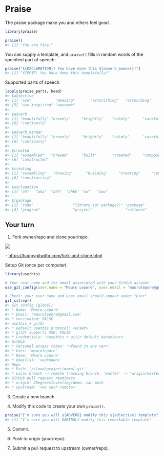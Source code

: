Praise
================

The praise package make you and others feel good.

``` r
library(praise)

praise()
#> [1] "You are fine!"
```

You can supply a template, and `praise()` fills in random words of the
specified part of speech:

``` r
praise("${EXCLAMATION}! You have done this ${adverb_manner}!")
#> [1] "YIPPIE! You have done this beautifully!"
```

Supported parts of speech:

``` r
lapply(praise_parts, head)
#> $adjective
#> [1] "ace"           "amazing"       "astonishing"   "astounding"   
#> [5] "awe-inspiring" "awesome"      
#> 
#> $adverb
#> [1] "beautifully" "bravely"     "brightly"    "calmly"      "carefully"  
#> [6] "cautiously" 
#> 
#> $adverb_manner
#> [1] "beautifully" "bravely"     "brightly"    "calmly"      "carefully"  
#> [6] "cautiously" 
#> 
#> $created
#> [1] "assembled"   "brewed"      "built"       "created"     "composed"   
#> [6] "constructed"
#> 
#> $creating
#> [1] "assembling"   "brewing"      "building"     "creating"     "composing"   
#> [6] "constructing"
#> 
#> $exclamation
#> [1] "ah"   "aha"  "ahh"  "ahhh" "aw"   "aww" 
#> 
#> $rpackage
#> [1] "code"                  "library (or package?)" "package"              
#> [4] "program"               "project"               "software"
```

## Your turn

1.  Fork owner/repo and clone your/repo.

![](http://i.imgur.com/bSKgaSd.png)

– <https://happygitwithr.com/fork-and-clone.html>

Setup Git (once per computer)

``` r
library(usethis)

# Your real name and the email associated with your GitHub account
use_git_config(user.name = "Mauro Lepore", user.email = "maurolepore@gmail.com")

# Check: your user.name and user.email should appear under "User"
git_sitrep()
#> Git config (global)
#> * Name: 'Mauro Lepore'
#> * Email: 'maurolepore@gmail.com'
#> * Vaccinated: FALSE
#> usethis + git2r
#> * Default usethis protocol: <unset>
#> * git2r supports SSH: FALSE
#> * Credentials: '<usethis + git2r default behaviour>'
#> GitHub
#> * Personal access token: '<found in env var>'
#> * User: 'maurolepore'
#> * Name: 'Mauro Lepore'
#> * Email(s): '<unknown>'
#> Repo
#> * Path: '/cloud/project/demo/.git'
#> * Local branch -> remote tracking branch: 'master' -> 'origin/master'
#> GitHub pull request readiness
#> * origin: 2DegreesInvesting/demo, can push
#> * upstream: '<no such remote>'
```

3.  Create a new branch.

4.  Modify this code to create your own `praise()`.

<!-- end list -->

``` r
praise("I'm sure you will ${ADVERB} modify this ${adjective} template")
#> [1] "I'm sure you will DARINGLY modify this remarkable template"
```

5.  Commit.

6.  Push to origin (your/repo).

7.  Submit a pull request to upstream (owner/repo).
